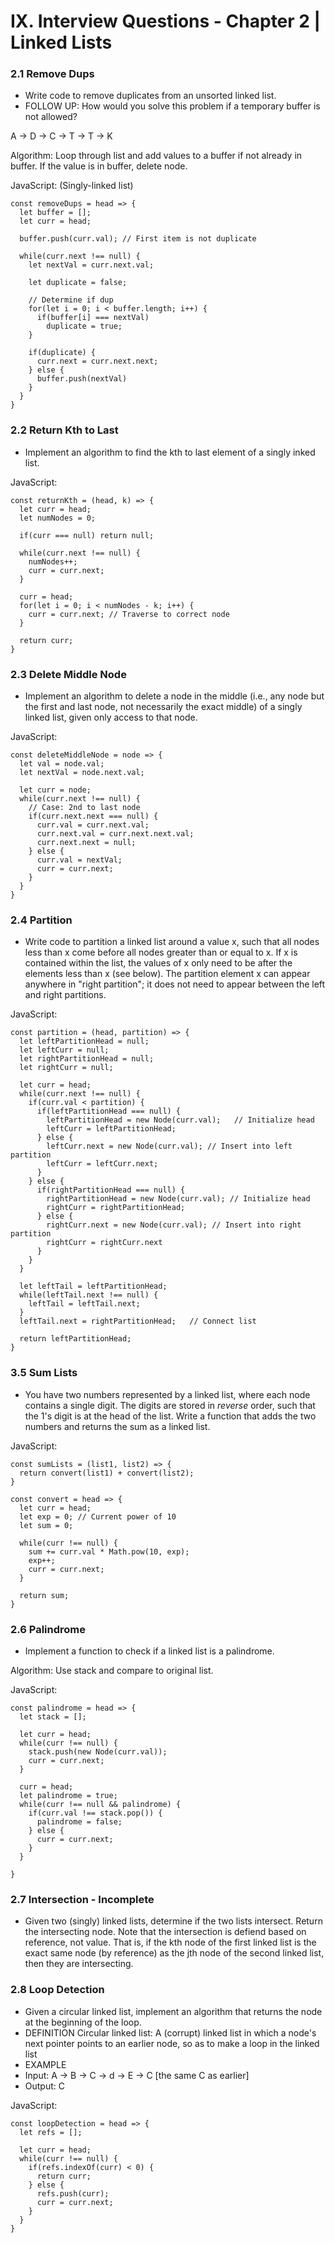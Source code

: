 # IX. Interview Questions - Chapter 2 | Linked Lists

### 2.1 Remove Dups

- Write code to remove duplicates from an unsorted linked list.
- FOLLOW UP: How would you solve this problem if a temporary buffer is not allowed?

A -> D -> C -> T -> T -> K

Algorithm: Loop through list and add values to a buffer if not already in buffer. If the value is in buffer, delete node.

JavaScript:
(Singly-linked list)
```
const removeDups = head => {
  let buffer = [];
  let curr = head;

  buffer.push(curr.val); // First item is not duplicate

  while(curr.next !== null) {
    let nextVal = curr.next.val;

    let duplicate = false;

    // Determine if dup
    for(let i = 0; i < buffer.length; i++) {
      if(buffer[i] === nextVal)
        duplicate = true;
    }

    if(duplicate) {
      curr.next = curr.next.next;
    } else {
      buffer.push(nextVal)
    }
  }
}
```

### 2.2 Return Kth to Last

- Implement an algorithm to find the kth to last element of a singly inked list.

JavaScript:
```
const returnKth = (head, k) => {
  let curr = head;
  let numNodes = 0;

  if(curr === null) return null;

  while(curr.next !== null) {
    numNodes++;
    curr = curr.next;
  }

  curr = head;
  for(let i = 0; i < numNodes - k; i++) {
    curr = curr.next; // Traverse to correct node
  }

  return curr;
}
```

### 2.3 Delete Middle Node

- Implement an algorithm to delete a node in the middle (i.e., any node but the first and last node, not necessarily the exact middle) of a singly linked list, given only access to that node.

JavaScript:
```
const deleteMiddleNode = node => {
  let val = node.val;
  let nextVal = node.next.val;

  let curr = node;
  while(curr.next !== null) {
    // Case: 2nd to last node
    if(curr.next.next === null) {
      curr.val = curr.next.val;
      curr.next.val = curr.next.next.val;
      curr.next.next = null;
    } else {
      curr.val = nextVal;
      curr = curr.next;
    }
  }
}
```

### 2.4 Partition

- Write code to partition a linked list around a value x, such that all nodes less than x come before all nodes greater than or equal to x. If x is contained within the list, the values of x only need to be after the elements less than x (see below). The partition element x can appear anywhere in "right partition"; it does not need to appear between the left and right partitions.

JavaScript:
```
const partition = (head, partition) => {
  let leftPartitionHead = null;
  let leftCurr = null;
  let rightPartitionHead = null;
  let rightCurr = null;

  let curr = head;
  while(curr.next !== null) {
    if(curr.val < partition) {
      if(leftPartitionHead === null) {
        leftPartitionHead = new Node(curr.val);   // Initialize head
        leftCurr = leftPartitionHead;
      } else {
        leftCurr.next = new Node(curr.val); // Insert into left partition
        leftCurr = leftCurr.next;
      }
    } else {
      if(rightPartitionHead === null) {
        rightPartitionHead = new Node(curr.val); // Initialize head
        rightCurr = rightPartitionHead;
      } else {
        rightCurr.next = new Node(curr.val); // Insert into right partition
        rightCurr = rightCurr.next
      }
    }
  }

  let leftTail = leftPartitionHead;
  while(leftTail.next !== null) {
    leftTail = leftTail.next;
  }
  leftTail.next = rightPartitionHead;   // Connect list

  return leftPartitionHead;
}
```

### 3.5 Sum Lists

- You have two numbers represented by a linked list, where each node contains a single digit. The digits are stored in *reverse* order, such that the 1's digit is at the head of the list. Write a function that adds the two numbers and returns the sum as a linked list.

JavaScript:
```
const sumLists = (list1, list2) => {
  return convert(list1) + convert(list2);
}

const convert = head => {
  let curr = head;
  let exp = 0; // Current power of 10
  let sum = 0;

  while(curr !== null) {
    sum += curr.val * Math.pow(10, exp);
    exp++;
    curr = curr.next;
  }

  return sum;
}

```

### 2.6 Palindrome

- Implement a function to check if a linked list is a palindrome.

Algorithm: Use stack and compare to original list.

JavaScript:
```
const palindrome = head => {
  let stack = [];

  let curr = head;
  while(curr !== null) {
    stack.push(new Node(curr.val));
    curr = curr.next;
  }

  curr = head;
  let palindrome = true;
  while(curr !== null && palindrome) {
    if(curr.val !== stack.pop()) {
      palindrome = false;
    } else {
      curr = curr.next;
    }
  }

}
```

### 2.7 Intersection - Incomplete

- Given two (singly) linked lists, determine if the two lists intersect. Return the intersecting node. Note that the intersection is defiend based on reference, not value. That is, if the kth node of the first linked list is the exact same node (by reference) as the jth node of the second linked list, then they are intersecting.

### 2.8 Loop Detection

- Given a circular linked list, implement an algorithm that returns the node at the beginning of the loop.
- DEFINITION Circular linked list: A (corrupt) linked list in which a node's next pointer points to an earlier node, so as to make a loop in the linked list
- EXAMPLE
- Input:  A -> B -> C -> d -> E -> C [the same C as earlier]
- Output: C

JavaScript:
```
const loopDetection = head => {
  let refs = [];

  let curr = head;
  while(curr !== null) {
    if(refs.indexOf(curr) < 0) {
      return curr;
    } else {
      refs.push(curr);
      curr = curr.next;
    }
  }
}
```